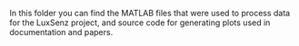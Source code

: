 In this folder you can find the MATLAB files that were used to process data for the LuxSenz project, and source code for generating plots used in documentation and papers.